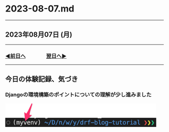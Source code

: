 # 2023-08-07.md

---

## 2023年08月07日 (月)

---

### [◀️前日へ](https://github.com/yuasys/chatty-journal/blob/main/2023/08/2023-08-06.md)&emsp;&emsp;&emsp;&emsp;[翌日へ▶️](https://github.com/yuasys/chatty-journal/blob/main/2023/08/2023-08-08.md)

---

## 今日の体験記録、気づき

### Djangoの環境構築のポイントについての理解が少し進みました

<p>
  <img src="https://github.com/yuasys/chatty-journal/blob/main/images/2023-08-07_13_50_46.png?raw=true" alt="説明図" width="480">
</p>
